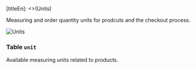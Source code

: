 [titleEn]: <>(Units)

Measuring and order quantity units for prodcuts and the checkout process.

![Units](dist/erm-shopware-core-system-unit.svg)


### Table `unit`

Available measuring units related to products.


